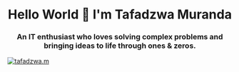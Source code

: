<h1 align="center">Hello World 👋 I'm Tafadzwa Muranda</h1>
<h3 align="center">An IT enthusiast who loves solving complex problems and bringing ideas to life through ones & zeros.</h3> 
<i class="fa-solid fa-laptop-code" style="font-size: 400px; float: right;"></i>

<p align="left"> <a href="https://twitter.com/murahjr" target="blank"><img src="https://img.shields.io/twitter/follow/murahjr?logo=twitter&style=for-the-badge" alt="tafadzwa.m" /></a> </p>